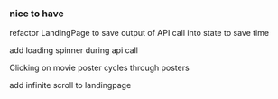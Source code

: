 ### nice to have

refactor LandingPage to save output of API call into state to save time

add loading spinner during api call

Clicking on movie poster cycles through posters

add infinite scroll to landingpage